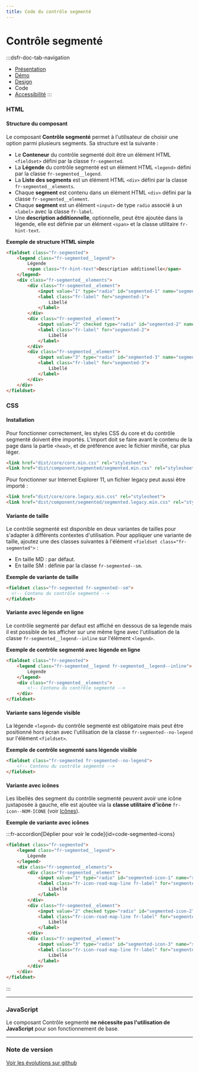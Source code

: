 ```yaml
---
title: Code du contrôle segmenté
---
```

# Contrôle segmenté

:::dsfr-doc-tab-navigation
- [Présentation](../index.md)
- [Démo](../demo/index.md)
- [Design](../design/index.md)
- Code
- [Accessibilité](../accessibility/index.md)
:::

### HTML

#### Structure du composant

Le composant **Contrôle segmenté** permet à l'utilisateur de choisir une option parmi plusieurs segments.
Sa structure est la suivante :

- Le **Conteneur** du contrôle segmenté doit être un élément HTML `<fieldset>` défini par la classe `fr-segmented`.
- La **Légende** du contrôle segmenté est un élément HTML `<legend>` défini par la classe `fr-segmented__legend`.
- La **Liste des segments** est un élément HTML `<div>` défini par la classe `fr-segmented__elements`.
- Chaque **segment** est contenu dans un élément HTML `<div>` défini par la classe `fr-segmented__element`.
- Chaque **segment** est un élément `<input>` de type `radio` associé à un `<label>` avec la classe `fr-label`.
- Une **description additionnelle**, optionnelle, peut être ajoutée dans la légende, elle est définie par un élément `<span>` et la classe utilitaire `fr-hint-text`.

**Exemple de structure HTML simple**

```HTML
<fieldset class="fr-segmented">
    <legend class="fr-segmented__legend">
        Légende
        <span class="fr-hint-text">Description additionelle</span>
    </legend>
    <div class="fr-segmented__elements">
        <div class="fr-segmented__element">
            <input value="1" type="radio" id="segmented-1" name="segmented">
            <label class="fr-label" for="segmented-1">
                Libellé
            </label>
        </div>
        <div class="fr-segmented__element">
            <input value="2" checked type="radio" id="segmented-2" name="segmented">
            <label class="fr-label" for="segmented-2">
                Libellé
            </label>
        </div>
        <div class="fr-segmented__element">
            <input value="3" type="radio" id="segmented-3" name="segmented">
            <label class="fr-label" for="segmented-3">
                Libellé
            </label>
        </div>
    </div>
</fieldset>
```

### CSS

#### Installation

Pour fonctionner correctement, les styles CSS du core et du contrôle segmenté doivent être importés.
L'import doit se faire avant le contenu de la page dans la partie `<head>`, et de préférence avec le fichier minifié, car plus léger.

```HTML
<link href="dist/core/core.min.css" rel="stylesheet">
<link href="dist/component/segmented/segmented.min.css" rel="stylesheet">
```

Pour fonctionner sur Internet Explorer 11, un fichier legacy peut aussi être importé :

```HTML
<link href="dist/core/core.legacy.min.css" rel="stylesheet">
<link href="dist/component/segmented/segmented.legacy.min.css" rel="stylesheet">
```

#### Variante de taille

Le contrôle segmenté est disponible en deux variantes de tailles pour s'adapter à différents contextes d'utilisation.
Pour appliquer une variante de taille, ajoutez une des classes suivantes à l'élément `<fieldset class="fr-segmented">` :

- En taille MD : par défaut.
- En taille SM : définie par la classe `fr-segmented--sm`.

**Exemple de variante de taille**

```HTML
<fieldset class="fr-segmented fr-segmented--sm">
  <!-- Contenu du contrôle segmenté -->
</fieldset>
```

#### Variante avec légende en ligne

Le contrôle segmenté par defaut est affiché en dessous de sa legende mais il est possible de les afficher sur une même ligne avec l'utilisation de la classe `fr-segmented__legend--inline` sur l'élément `<legend>`.

**Exemple de contrôle segmenté avec légende en ligne**

```HTML
<fieldset class="fr-segmented">
    <legend class="fr-segmented__legend fr-segmented__legend--inline">
        Légende
    </legend>
    <div class="fr-segmented__elements">
        <!-- Contenu du contrôle segmenté -->
    </div>
</fieldset>
```

#### Variante sans légende visible

La légende `<legend>` du contrôle segmenté est obligatoire mais peut être positionné hors écran avec l'utilisation de la classe `fr-segmented--no-legend` sur l'élément `<fieldset>`.

**Exemple de contrôle segmenté sans légende visible**

```HTML
<fieldset class="fr-segmented fr-segmented--no-legend">
    <!-- Contenu du contrôle segmenté -->
</fieldset>
```

#### Variante avec icônes

Les libellés des segment du contrôle segmenté peuvent avoir une icône juxtaposée à gauche, elle est ajoutée via la **classe utilitaire d'icône** `fr-icon--NOM-ICONE` (voir [Icônes](../../fondamentaux/icones/)).

**Exemple de variante avec icônes**

:::fr-accordion[Déplier pour voir le code]{id=code-segmented-icons}

```HTML
<fieldset class="fr-segmented">
    <legend class="fr-segmented__legend">
        Légende
    </legend>
    <div class="fr-segmented__elements">
        <div class="fr-segmented__element">
            <input value="1" type="radio" id="segmented-icon-1" name="segmented-icon">
            <label class="fr-icon-road-map-line fr-label" for="segmented-icon-1">
                Libellé
            </label>
        </div>
        <div class="fr-segmented__element">
            <input value="2" checked type="radio" id="segmented-icon-2" name="segmented-icon">
            <label class="fr-icon-road-map-line fr-label" for="segmented-icon-2">
                Libellé
            </label>
        </div>
        <div class="fr-segmented__element">
            <input value="3" type="radio" id="segmented-icon-3" name="segmented-icon">
            <label class="fr-icon-road-map-line fr-label" for="segmented-icon-3">
                Libellé
            </label>
        </div>
    </div>
</fieldset>
```

:::

---

### JavaScript

Le composant Contrôle segmenté **ne nécessite pas l'utilisation de JavaScript** pour son fonctionnement de base.

---

### Note de version

[Voir les évolutions sur github](https://github.com/GouvernementFR/dsfr/pulls?q=is%3Apr+is%3Aclosed+is%3Amerged+segmented+)
